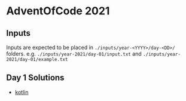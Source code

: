 # AdventOfCode 2021

## Inputs
Inputs are expected to be placed in `./inputs/year-<YYYY>/day-<DD>/` folders.
e.g. `./inputs/year-2021/day-01/input.txt` and `./inputs/year-2021/day-01/example.txt`

## Day 1 Solutions
* [kotlin](./kotlin/src/main/kotlin/year2021/Day01.kt)
